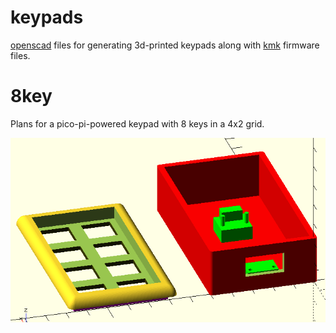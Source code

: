 # keypads

[openscad](https://openscad.org/) files for generating 3d-printed keypads
along with [kmk](https://github.com/KMKfw/kmk_firmware) firmware files.


# 8key
Plans for a pico-pi-powered keypad with 8 keys in a 4x2 grid.

![cad display of the holder](https://github.com/prubel/keypads/blob/main/8key/images/8-key-scad.png)
